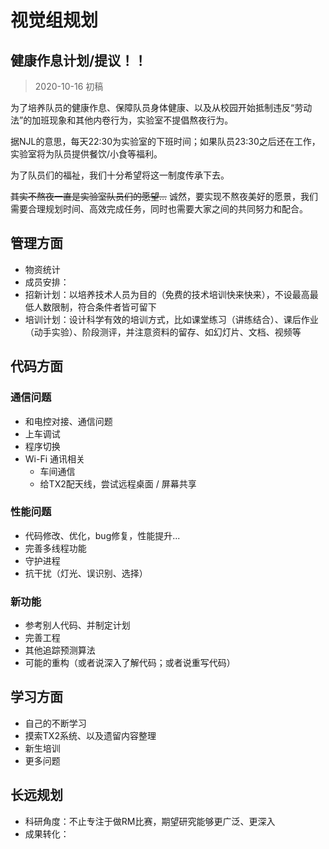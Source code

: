 # 视觉组规划

## 健康作息计划/提议！！

> 2020-10-16 初稿

为了培养队员的健康作息、保障队员身体健康、以及从校园开始抵制违反“劳动法”的加班现象和其他内卷行为，实验室不提倡熬夜行为。

据NJL的意思，每天22:30为实验室的下班时间；如果队员23:30之后还在工作，实验室将为队员提供餐饮/小食等福利。

为了队员们的福祉，我们十分希望将这一制度传承下去。

~~其实不熬夜一直是实验室队员们的愿望…~~ 诚然，要实现不熬夜美好的愿景，我们需要合理规划时间、高效完成任务，同时也需要大家之间的共同努力和配合。

## 管理方面

- 物资统计
- 成员安排：
- 招新计划：以培养技术人员为目的（免费的技术培训快来快来），不设最高最低人数限制，符合条件者皆可留下
- 培训计划：设计科学有效的培训方式，比如课堂练习（讲练结合）、课后作业（动手实验）、阶段测评，并注意资料的留存、如幻灯片、文档、视频等

## 代码方面

### 通信问题

- 和电控对接、通信问题
- 上车调试
- 程序切换
- Wi-Fi 通讯相关
    - 车间通信
    - 给TX2配天线，尝试远程桌面 / 屏幕共享

### 性能问题

- 代码修改、优化，bug修复，性能提升...
- 完善多线程功能
- 守护进程
- 抗干扰（灯光、误识别、选择）

### 新功能

- 参考别人代码、并制定计划
- 完善工程
- 其他追踪预测算法
- 可能的重构（或者说深入了解代码；或者说重写代码）

## 学习方面

- 自己的不断学习
- 摸索TX2系统、以及遗留内容整理
- 新生培训
- 更多问题

## 长远规划

- 科研角度：不止专注于做RM比赛，期望研究能够更广泛、更深入
- 成果转化：